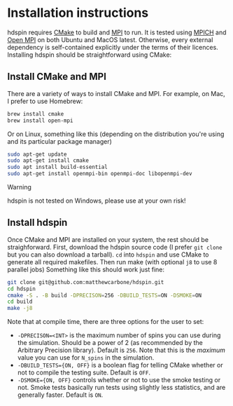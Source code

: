 # Installation instructions

hdspin requires [CMake](https://cmake.org) to build and [MPI](http://www.mpi-forum.org) to run. It is tested using [MPICH](https://www.mpich.org) and [Open MPI](https://www.open-mpi.org) on both Ubuntu and MacOS latest. Otherwise, every external dependency is self-contained explicitly under the terms of their licences. Installing hdspin should be straightforward using CMake:

## Install CMake and MPI

There are a variety of ways to install CMake and MPI. For example, on Mac, I prefer to use Homebrew:

```bash
brew install cmake
brew install open-mpi
```

Or on Linux, something like this (depending on the distribution you're using and its particular package manager)

```bash
sudo apt-get update
sudo apt-get install cmake
sudo apt install build-essential
sudo apt-get install openmpi-bin openmpi-doc libopenmpi-dev
```

> [!WARNING]
> hdspin is not tested on Windows, please use at your own risk!


## Install hdspin

Once CMake and MPI are installed on your system, the rest should be straighforward. First, download the hdspin source code (I prefer `git clone` but you can also download a tarball). `cd` into `hdspin` and use CMake to generate all required makefiles. Then run make (with optional `j8` to use 8 parallel jobs) Something like this should work just fine:

```bash
git clone git@github.com:matthewcarbone/hdspin.git
cd hdspin
cmake -S . -B build -DPRECISON=256 -DBUILD_TESTS=ON -DSMOKE=ON
cd build
make -j8
```

Note that at compile time, there are three options for the user to set:
* `-DPRECISON=<INT>` is the maximum number of spins you can use during the simulation. Should be a power of 2 (as recommended by the Arbitrary Precision library). Default is `256`. Note that this is the _maximum_ value you can use for `N_spins` in the simulation.
* `-DBUILD_TESTS={ON, OFF}` is a boolean flag for telling CMake whether or not to compile the testing suite. Default is `OFF`.
* `-DSMOKE={ON, OFF}` controls whether or not to use the smoke testing or not. Smoke tests basically run tests using slightly less statistics, and are generally faster. Default is `ON`.
